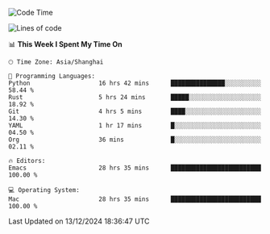 <!--START_SECTION:waka-->
![Code Time](http://img.shields.io/badge/Code%20Time-2%2C369%20hrs%2041%20mins-blue)

![Lines of code](https://img.shields.io/badge/From%20Hello%20World%20I%27ve%20Written-309.8%20thousand%20lines%20of%20code-blue)

📊 **This Week I Spent My Time On** 

```text
🕑︎ Time Zone: Asia/Shanghai

💬 Programming Languages: 
Python                   16 hrs 42 mins      ███████████████░░░░░░░░░░   58.44 % 
Rust                     5 hrs 24 mins       █████░░░░░░░░░░░░░░░░░░░░   18.92 % 
Git                      4 hrs 5 mins        ████░░░░░░░░░░░░░░░░░░░░░   14.30 % 
YAML                     1 hr 17 mins        █░░░░░░░░░░░░░░░░░░░░░░░░   04.50 % 
Org                      36 mins             █░░░░░░░░░░░░░░░░░░░░░░░░   02.11 % 

🔥 Editors: 
Emacs                    28 hrs 35 mins      █████████████████████████   100.00 % 

💻 Operating System: 
Mac                      28 hrs 35 mins      █████████████████████████   100.00 % 
```


 Last Updated on 13/12/2024 18:36:47 UTC
<!--END_SECTION:waka-->
